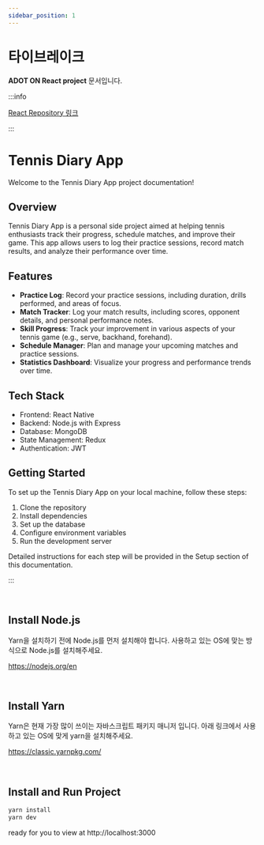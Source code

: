 ```yaml
---
sidebar_position: 1
---
```


# 타이브레이크

**ADOT ON React project** 문서입니다.

:::info

[React Repository 링크](https://github.com/dshare-inc/adot_on_react_renewal)

:::

# Tennis Diary App

Welcome to the Tennis Diary App project documentation!

## Overview

Tennis Diary App is a personal side project aimed at helping tennis enthusiasts track their progress, schedule matches, and improve their game. This app allows users to log their practice sessions, record match results, and analyze their performance over time.

## Features

- **Practice Log**: Record your practice sessions, including duration, drills performed, and areas of focus.
- **Match Tracker**: Log your match results, including scores, opponent details, and personal performance notes.
- **Skill Progress**: Track your improvement in various aspects of your tennis game (e.g., serve, backhand, forehand).
- **Schedule Manager**: Plan and manage your upcoming matches and practice sessions.
- **Statistics Dashboard**: Visualize your progress and performance trends over time.

## Tech Stack

- Frontend: React Native
- Backend: Node.js with Express
- Database: MongoDB
- State Management: Redux
- Authentication: JWT

## Getting Started

To set up the Tennis Diary App on your local machine, follow these steps:

1. Clone the repository
2. Install dependencies
3. Set up the database
4. Configure environment variables
5. Run the development server

Detailed instructions for each step will be provided in the Setup section of this documentation.

:::

<br/>

## Install Node.js

Yarn을 설치하기 전에 Node.js를 먼저 설치해야 합니다. 사용하고 있는 OS에 맞는 방식으로 Node.js를 설치해주세요.

https://nodejs.org/en

<br/>

## Install Yarn

Yarn은 현재 가장 많이 쓰이는 자바스크립트 패키지 매니저 입니다. 아래 링크에서 사용하고 있는 OS에 맞게 yarn을 설치해주세요.

https://classic.yarnpkg.com/

<br/>

## Install and Run Project

```bash
yarn install
yarn dev
```

ready for you to view at http://localhost:3000
